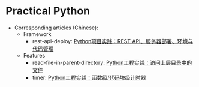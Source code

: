 # Practical Python

- Corresponding articles (Chinese):
    - Framework
        - rest-api-deploy: [Python项目实践：REST API、服务器部署、环境与代码管理](http://www.jianshu.com/p/79a063a16704)
    - Features
        - read-file-in-parent-directory: [Python工程实践：访问上层目录中的文件](http://www.jianshu.com/p/4e3b2ca9cfe5)
        - timer: [Python工程实践：函数级/代码块级计时器](https://www.jianshu.com/p/c890d5258ac9)
